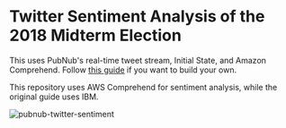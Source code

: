 # Twitter Sentiment Analysis of the 2018 Midterm Election

This uses PubNub's real-time tweet stream, Initial State, and Amazon Comprehend. Follow [this guide](https://github.com/initialstate/pubnub-live-twitter-dashboard/wiki) if you want to build your own. 

This repository uses AWS Comprehend for sentiment analysis, while the original guide uses IBM.

![pubnub-twitter-sentiment](https://cloud.githubusercontent.com/assets/10930201/23865246/1608e410-07e3-11e7-97d6-17b120b0c1ed.png)